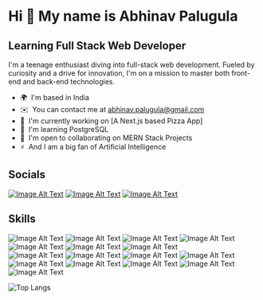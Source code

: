 Hi 👋 My name is Abhinav Palugula
=================================

Learning Full Stack Web Developer
---------------------------------

I'm a teenage enthusiast diving into full-stack web development. Fueled by curiosity and a drive for innovation, I'm on a mission to master both front-end and back-end technologies.

*   🌍  I'm based in India
*   ✉️  You can contact me at [abhinav.palugula@gmail.com](mailto:abhinav.palugula@gmail.com)
*   🚀  I'm currently working on [A Next.js based Pizza App]
*   🧠  I'm learning PostgreSQL
*   🤝  I'm open to collaborating on MERN Stack Projects
*   ⚡  And I am a big fan of Artificial Intelligence
<h2>Socials</h2>

[![Image Alt Text](https://skillicons.dev/icons?i=instagram)](https://www.instagram.com/cool_webdev/)
[![Image Alt Text](https://skillicons.dev/icons?i=github)](https://github.com/Palugula-Abhinav)
[![Image Alt Text](https://skillicons.dev/icons?i=twitter)](https://twitter.com/APalugula48675)
<h2>Skills</h2>

![Image Alt Text](https://img.shields.io/badge/MongoDB-47A248.svg?style=for-the-badge&logo=MongoDB&logoColor=white)
![Image Alt Text](https://img.shields.io/badge/Express-000000.svg?style=for-the-badge&logo=Express&logoColor=white)
![Image Alt Text](https://img.shields.io/badge/React-61DAFB.svg?style=for-the-badge&logo=React&logoColor=black)
![Image Alt Text](https://img.shields.io/badge/Node.js-339933.svg?style=for-the-badge&logo=nodedotjs&logoColor=white)
![Image Alt Text](https://img.shields.io/badge/Python-3776AB.svg?style=for-the-badge&logo=Python&logoColor=white)
![Image Alt Text](https://img.shields.io/badge/C-A8B9CC.svg?style=for-the-badge&logo=C&logoColor=black)
![Image Alt Text](https://img.shields.io/badge/Docker-2496ED.svg?style=for-the-badge&logo=Docker&logoColor=white)
<br>
![Image Alt Text](https://img.shields.io/badge/HTML5-E34F26.svg?style=for-the-badge&logo=HTML5&logoColor=white)
![Image Alt Text](https://img.shields.io/badge/CSS3-1572B6.svg?style=for-the-badge&logo=CSS3&logoColor=white)
![Image Alt Text](https://img.shields.io/badge/JavaScript-F7DF1E.svg?style=for-the-badge&logo=JavaScript&logoColor=black)
![Image Alt Text](https://img.shields.io/badge/Bootstrap-7952B3.svg?style=for-the-badge&logo=Bootstrap&logoColor=white)
![Image Alt Text](https://img.shields.io/badge/jQuery-0769AD.svg?style=for-the-badge&logo=jQuery&logoColor=white)
![Image Alt Text](https://img.shields.io/badge/Git-F05032.svg?style=for-the-badge&logo=Git&logoColor=white)
![Image Alt Text](https://img.shields.io/badge/Hyper-000000.svg?style=for-the-badge&logo=Hyper&logoColor=white)
![Image Alt Text](https://img.shields.io/badge/Next.js-000000.svg?style=for-the-badge&logo=next.js&logoColor=white)
![Image Alt Text](https://img.shields.io/badge/with%20a%20logo-dodgerblue?style=for-the-badge&logo=tailwindcss&logoColor=white)

![Top Langs](https://github-readme-stats.vercel.app/api/top-langs/?username=Palugula-Abhinav&langs_count=20&layout=compact&theme=holi&align=right&width=100%&hide_border=true)
